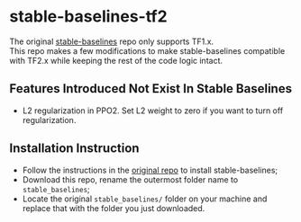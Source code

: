 # stable-baselines-tf2
The original [stable-baselines](https://github.com/hill-a/stable-baselines) repo only supports TF1.x.\
This repo makes a few modifications to make stable-baselines compatible with TF2.x while keeping the rest of the code logic intact.

## Features Introduced Not Exist In Stable Baselines
- L2 regularization in PPO2. Set L2 weight to zero if you want to turn off regularization.

## Installation Instruction
- Follow the instructions in the [original repo](https://github.com/hill-a/stable-baseline) to install stable-baselines;
- Download this repo, rename the outermost folder name to `stable_baselines`;
- Locate the original `stable_baselines/` folder on your machine and replace that with the folder you just downloaded.
